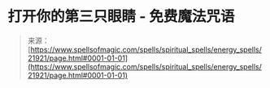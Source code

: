 <!--yml

category: 未分类

date: 2024-06-12 19:05:52

-->

# 打开你的第三只眼睛 - 免费魔法咒语

> 来源：[https://www.spellsofmagic.com/spells/spiritual_spells/energy_spells/21921/page.html#0001-01-01](https://www.spellsofmagic.com/spells/spiritual_spells/energy_spells/21921/page.html#0001-01-01)
